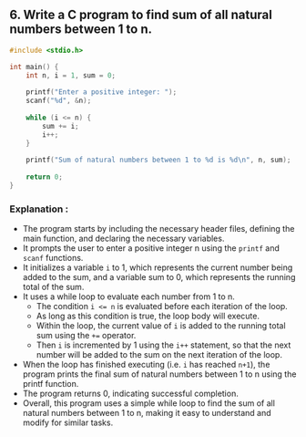 ## 6.	Write a C program to find sum of all natural numbers between 1 to n.
```c
#include <stdio.h>

int main() {
    int n, i = 1, sum = 0;
    
    printf("Enter a positive integer: ");
    scanf("%d", &n);
    
    while (i <= n) {
        sum += i;
        i++;
    }
    
    printf("Sum of natural numbers between 1 to %d is %d\n", n, sum);
    
    return 0;
}

```
### Explanation :
- The program starts by including the necessary header files, defining the main function, and declaring the necessary variables.
- It prompts the user to enter a positive integer n using the `printf` and `scanf` functions.
- It initializes a variable `i` to 1, which represents the current number being added to the sum, and a variable sum to 0, which represents the running total of the sum.
- It uses a while loop to evaluate each number from 1 to n.
    - The condition `i <= n` is evaluated before each iteration of the loop.
    - As long as this condition is true, the loop body will execute.
    - Within the loop, the current value of `i` is added to the running total sum using the `+=` operator.
    - Then `i` is incremented by 1 using the `i++` statement, so that the next number will be added to the sum on the next iteration of the loop.
- When the loop has finished executing (i.e. `i` has reached `n+1`), the program prints the final sum of natural numbers between 1 to n using the printf function.
- The program returns 0, indicating successful completion.
- Overall, this program uses a simple while loop to find the sum of all natural numbers between 1 to n, making it easy to understand and modify for similar tasks.



